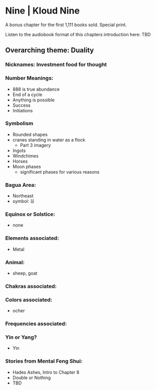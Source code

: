 # Nine | Kloud Nine

A bonus chapter for the first 1,111 books sold.  Special print.

Listen to the audiobook format of this chapters introduction here: TBD

## Overarching theme: Duality

### Nicknames: Investment food for thought

### Number Meanings:

- 888 is true abundance
- End of a cycle
- Anything is possible
- Success
- Initiations

### Symbolism
- Rounded shapes
- cranes standing in water as a flock
  - Part 3 imagery
- Ingots
- Windchimes
- Horses
- Moon phases
  - significant phases for various reasons

### Bagua Area:
- Northeast
- symbol: ☱

### Equinox or Solstice:
- none
### Elements associated:
- Metal

### Animal:
- sheep, goat

### Chakras associated:

### Colors associated:
- ocher

### Frequencies associated:

### Yin or Yang?
- Yin
### Stories from Mental Feng Shui:

- Hades Ashes, Intro to Chapter 8
- Double or Nothing
- TBD
